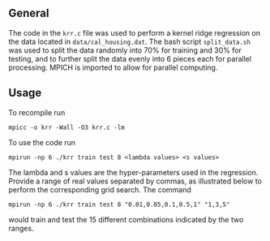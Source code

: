 ## General
The code in the `krr.c` file was used to perform a kernel ridge regression on the data located in `data/cal_housing.dat`.
The bash script `split_data.sh` was used to split the data randomly into 70% for training and 30% for testing, and to further split the data evenly into 6 pieces each for parallel processing.
MPICH is imported to allow for parallel computing.

## Usage
To recompile run
```
mpicc -o krr -Wall -O3 krr.c -lm
```

To use the code run
```
mpirun -np 6 ./krr train test 8 <lambda values> <s values>
```

The lambda and s values are the hyper-parameters used in the regression. Provide a range of real values separated by commas, as illustrated below to perform the corresponding grid search. The command
```
mpirun -np 6 ./krr train test 8 "0.01,0.05,0.1,0.5,1" "1,3,5"
```
would train and test the 15 different combinations indicated by the two ranges.
